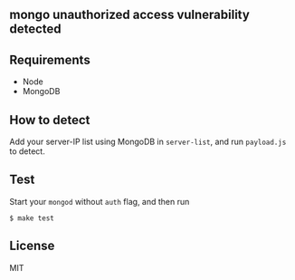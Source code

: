 ## mongo unauthorized access vulnerability detected

## Requirements

* Node
* MongoDB

## How to detect

Add your server-IP list using MongoDB in `server-list`, and run `payload.js` to detect.

## Test

Start your `mongod` without `auth` flag, and then run


```
$ make test
```

## License

MIT